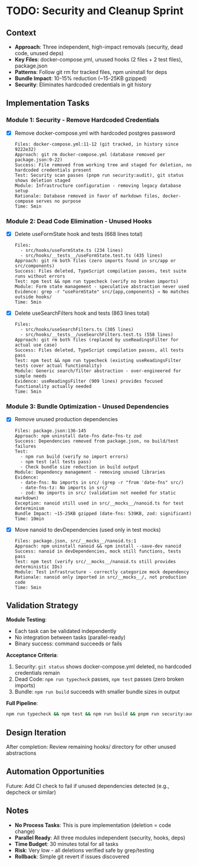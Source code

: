 # TODO: Security and Cleanup Sprint

## Context

- **Approach**: Three independent, high-impact removals (security, dead code, unused deps)
- **Key Files**: docker-compose.yml, unused hooks (2 files + 2 test files), package.json
- **Patterns**: Follow git rm for tracked files, npm uninstall for deps
- **Bundle Impact**: 10-15% reduction (~15-25KB gzipped)
- **Security**: Eliminates hardcoded credentials in git history

## Implementation Tasks

### Module 1: Security - Remove Hardcoded Credentials

- [x] Remove docker-compose.yml with hardcoded postgres password
  ```
  Files: docker-compose.yml:11-12 (git tracked, in history since 9222e32)
  Approach: git rm docker-compose.yml (database removed per package.json:9-22)
  Success: File removed from working tree and staged for deletion, no hardcoded credentials present
  Test: Security scan passes (pnpm run security:audit), git status shows deletion staged
  Module: Infrastructure configuration - removing legacy database setup
  Rationale: Database removed in favor of markdown files, docker-compose serves no purpose
  Time: 5min
  ```

### Module 2: Dead Code Elimination - Unused Hooks

- [x] Delete useFormState hook and tests (668 lines total)

  ```
  Files:
    - src/hooks/useFormState.ts (234 lines)
    - src/hooks/__tests__/useFormState.test.ts (435 lines)
  Approach: git rm both files (zero imports found in src/app or src/components)
  Success: Files deleted, TypeScript compilation passes, test suite runs without errors
  Test: npm test && npm run typecheck (verify no broken imports)
  Module: Form state management - speculative abstraction never used
  Evidence: grep -r "useFormState" src/{app,components} → No matches outside hooks/
  Time: 5min
  ```

- [x] Delete useSearchFilters hook and tests (863 lines total)
  ```
  Files:
    - src/hooks/useSearchFilters.ts (305 lines)
    - src/hooks/__tests__/useSearchFilters.test.ts (558 lines)
  Approach: git rm both files (replaced by useReadingsFilter for actual use case)
  Success: Files deleted, TypeScript compilation passes, all tests pass
  Test: npm test && npm run typecheck (existing useReadingsFilter tests cover actual functionality)
  Module: Generic search/filter abstraction - over-engineered for simple needs
  Evidence: useReadingsFilter (909 lines) provides focused functionality actually needed
  Time: 5min
  ```

### Module 3: Bundle Optimization - Unused Dependencies

- [x] Remove unused production dependencies

  ```
  Files: package.json:136-145
  Approach: npm uninstall date-fns date-fns-tz zod
  Success: Dependencies removed from package.json, no build/test failures
  Test:
    - npm run build (verify no import errors)
    - npm test (all tests pass)
    - Check bundle size reduction in build output
  Module: Dependency management - removing unused libraries
  Evidence:
    - date-fns: No imports in src/ (grep -r "from 'date-fns" src/)
    - date-fns-tz: No imports in src/
    - zod: No imports in src/ (validation not needed for static markdown)
  Exception: nanoid still used in src/__mocks__/nanoid.ts for test determinism
  Bundle Impact: ~15-25KB gzipped (date-fns: 539KB, zod: significant)
  Time: 10min
  ```

- [x] Move nanoid to devDependencies (used only in test mocks)
  ```
  Files: package.json, src/__mocks__/nanoid.ts:1
  Approach: npm uninstall nanoid && npm install --save-dev nanoid
  Success: nanoid in devDependencies, mock still functions, tests pass
  Test: npm test (verify src/__mocks__/nanoid.ts still provides deterministic IDs)
  Module: Test infrastructure - correctly categorize mock dependency
  Rationale: nanoid only imported in src/__mocks__/, not production code
  Time: 5min
  ```

## Validation Strategy

**Module Testing**:

- Each task can be validated independently
- No integration between tasks (parallel-ready)
- Binary success: command succeeds or fails

**Acceptance Criteria**:

1. Security: `git status` shows docker-compose.yml deleted, no hardcoded credentials remain
2. Dead Code: `npm run typecheck` passes, `npm test` passes (zero broken imports)
3. Bundle: `npm run build` succeeds with smaller bundle sizes in output

**Full Pipeline**:

```bash
npm run typecheck && npm test && npm run build && pnpm run security:audit
```

## Design Iteration

After completion: Review remaining hooks/ directory for other unused abstractions

## Automation Opportunities

Future: Add CI check to fail if unused dependencies detected (e.g., depcheck or similar)

## Notes

- **No Process Tasks**: This is pure implementation (deletion = code change)
- **Parallel Ready**: All three modules independent (security, hooks, deps)
- **Time Budget**: 30 minutes total for all tasks
- **Risk**: Very low - all deletions verified safe by grep/testing
- **Rollback**: Simple git revert if issues discovered

